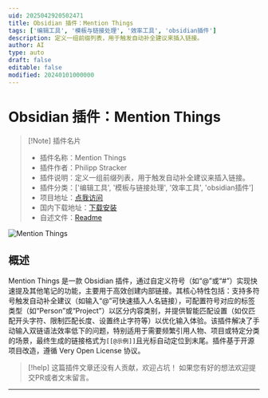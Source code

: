 ```yaml
---
uid: 2025042920502471
title: Obsidian 插件：Mention Things
tags: ['编辑工具', '模板与链接处理', '效率工具', 'obsidian插件']
description: 定义一组前缀列表，用于触发自动补全建议来插入链接。
author: AI
type: auto
draft: false
editable: false
modified: 20240101000000
---
```


# Obsidian 插件：Mention Things

> [!Note] 插件名片
> - 插件名称：Mention Things
> - 插件作者：Philipp Stracker
> - 插件说明：定义一组前缀列表，用于触发自动补全建议来插入链接。
> - 插件分类：['编辑工具', '模板与链接处理', '效率工具', 'obsidian插件']
> - 项目地址：[点我访问](https://github.com/stracker-phil/obsidian-mention-things)
> - 国内下载地址：[下载安装](https://pkmer.cn/products/plugin/pluginMarket/?mention-things)
> - 自述文件：[Readme](https://ghproxy.net/https://raw.githubusercontent.com/stracker-phil/obsidian-mention-things/main/README.md)

![Mention Things](https://cdn.pkmer.cn/covers/mention-things_2_0.png!pkmer)

## 概述

Mention Things 是一款 Obsidian 插件，通过自定义符号（如“@”或“#”）实现快速提及其他笔记的功能，主要用于高效创建内部链接。其核心特性包括：支持多符号触发自动补全建议（如输入“@”可快速插入人名链接），可配置符号对应的标签类型（如“Person”或“Project”）以区分内容类别，并提供智能匹配设置（如仅匹配开头字符、限制匹配长度、设置终止字符等）以优化输入体验。该插件解决了手动输入双链语法效率低下的问题，特别适用于需要频繁引用人物、项目或特定分类的场景，最终生成的链接格式为`[[@示例]]`且光标自动定位到末尾。插件基于开源项目改造，遵循 Very Open License 协议。


> [!help] 
> 这篇插件文章还没有人贡献，欢迎占坑！
> 如果您有好的想法欢迎提交PR或者文末留言。
> 

---



